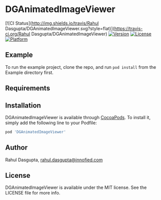 # DGAnimatedImageViewer

[![CI Status](http://img.shields.io/travis/Rahul Dasgupta/DGAnimatedImageViewer.svg?style=flat)](https://travis-ci.org/Rahul Dasgupta/DGAnimatedImageViewer)
[![Version](https://img.shields.io/cocoapods/v/DGAnimatedImageViewer.svg?style=flat)](http://cocoapods.org/pods/DGAnimatedImageViewer)
[![License](https://img.shields.io/cocoapods/l/DGAnimatedImageViewer.svg?style=flat)](http://cocoapods.org/pods/DGAnimatedImageViewer)
[![Platform](https://img.shields.io/cocoapods/p/DGAnimatedImageViewer.svg?style=flat)](http://cocoapods.org/pods/DGAnimatedImageViewer)

## Example

To run the example project, clone the repo, and run `pod install` from the Example directory first.

## Requirements

## Installation

DGAnimatedImageViewer is available through [CocoaPods](http://cocoapods.org). To install
it, simply add the following line to your Podfile:

```ruby
pod 'DGAnimatedImageViewer'
```

## Author

Rahul Dasgupta, rahul.dasgupta@innofied.com

## License

DGAnimatedImageViewer is available under the MIT license. See the LICENSE file for more info.
